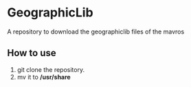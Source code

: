 # GeographicLib
A repository to download the geographiclib files of the mavros

## How to use
1. git clone the repository.
2. mv it to **/usr/share**
